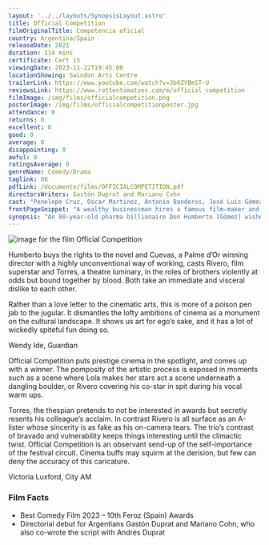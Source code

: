 ```yaml
---
layout: '../../layouts/SynopsisLayout.astro'
title: Official Competition
filmOriginalTitle: Competencia oficial
country: Argentina/Spain
releaseDate: 2021
duration: 114 mins
certificate: Cert 15
viewingDate: 2023-11-22T19:45:00
locationShowing: Swindon Arts Centre
trailerLink: https://www.youtube.com/watch?v=3b0ZYBmST-U
reviewsLink: https://www.rottentomatoes.com/m/official_competition
filmImage: /img/films/officialcompetition.png
posterImage: /img/films/officialcompetitionposter.jpg
attendance: 0
returns: 0
excellent: 0
good: 0
average: 0
disappointing: 0
awful: 0
ratingsAverage: 0
genreName: Comedy/Drama
taglink: 06
pdfLink: /documents/films/OFFICIALCOMPETITION.pdf
directorsWriters: Gastón Duprat and Mariano Cohn
cast: "Penelope Cruz, Oscar Martinez, Antonio Banderos, José Luis Gómez"
frontPageSnippet: "A wealthy businessman hires a famous film-maker and a stellar team to help make a smash hit film.  Penélope Cruz is a deadpan dream in this wicked film-world satire."
synopsis: "An 80-year-old pharma billionaire Don Humberto [Gómez] wishes his posterity to be about more than money, so pays for a famous novel (that he has not read) to be made into a film.  The Cannes Palm d’Or winning director Lola Cuevas [Cruz] uses two diametrically opposed leading men Félix Rivero, a movie star [Banderos] and Ivàn Torres, a serious theatre actor [Martinez], in this acerbic satire on the film industry."
--- 
```

![image for the film Official Competition]( /img/films/officialcompetition.png ) 

Humberto buys the rights to the novel and Cuevas, a Palme d’Or winning director with a highly unconventional way of working, casts Rivero, film superstar and Torres, a theatre luminary, in the roles of brothers violently at odds but bound together by blood.  Both take an immediate and visceral dislike to each other.

Rather than a love letter to the cinematic arts, this is more of a poison pen jab to the jugular.  It dismantles the lofty ambitions of cinema as a monument on the cultural landscape.  It shows us art for ego’s sake, and it has a lot of wickedly spiteful fun doing so.

<div class="review__author review__author--review1"> 
Wendy Ide, Guardian
</div> 

Official Competition puts prestige cinema in the spotlight, and comes up with a winner.  The pomposity of the artistic process is exposed in moments such as a scene where Lola makes her stars act a scene underneath a dangling boulder, or Rivero covering his co-star in spit during his vocal warm ups.

Torres, the thespian pretends to not be interested in awards but secretly resents his colleague’s acclaim.  In contrast Rivero is all surface as an A-lister whose sincerity is as fake as his on-camera tears.  The trio’s contrast of bravado and vulnerability keeps things interesting until the climactic twist.  Official Competition is an observant send-up of the self-importance of the festival circuit.  Cinema buffs may squirm at the derision, but few can deny the accuracy of this caricature.

<div class="review__author"> 
Victoria Luxford, City AM
</div> 

### Film Facts 

* Best Comedy Film 2023  – 10th Feroz (Spain) Awards
* Directorial debut for Argentians Gastón Duprat and Mariano Cohn, who also co-wrote the script with Andrés Duprat